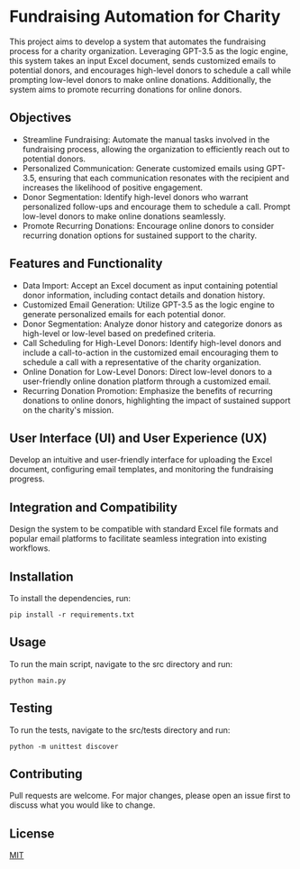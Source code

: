 # Fundraising Automation for Charity

This project aims to develop a system that automates the fundraising process for a charity organization. Leveraging GPT-3.5 as the logic engine, this system takes an input Excel document, sends customized emails to potential donors, and encourages high-level donors to schedule a call while prompting low-level donors to make online donations. Additionally, the system aims to promote recurring donations for online donors.

## Objectives

- Streamline Fundraising: Automate the manual tasks involved in the fundraising process, allowing the organization to efficiently reach out to potential donors.
- Personalized Communication: Generate customized emails using GPT-3.5, ensuring that each communication resonates with the recipient and increases the likelihood of positive engagement.
- Donor Segmentation: Identify high-level donors who warrant personalized follow-ups and encourage them to schedule a call. Prompt low-level donors to make online donations seamlessly.
- Promote Recurring Donations: Encourage online donors to consider recurring donation options for sustained support to the charity.

## Features and Functionality

- Data Import: Accept an Excel document as input containing potential donor information, including contact details and donation history.
- Customized Email Generation: Utilize GPT-3.5 as the logic engine to generate personalized emails for each potential donor.
- Donor Segmentation: Analyze donor history and categorize donors as high-level or low-level based on predefined criteria.
- Call Scheduling for High-Level Donors: Identify high-level donors and include a call-to-action in the customized email encouraging them to schedule a call with a representative of the charity organization.
- Online Donation for Low-Level Donors: Direct low-level donors to a user-friendly online donation platform through a customized email.
- Recurring Donation Promotion: Emphasize the benefits of recurring donations to online donors, highlighting the impact of sustained support on the charity's mission.

## User Interface (UI) and User Experience (UX)

Develop an intuitive and user-friendly interface for uploading the Excel document, configuring email templates, and monitoring the fundraising progress.

## Integration and Compatibility

Design the system to be compatible with standard Excel file formats and popular email platforms to facilitate seamless integration into existing workflows.

## Installation

To install the dependencies, run:

```
pip install -r requirements.txt
```

## Usage

To run the main script, navigate to the src directory and run:

```
python main.py
```

## Testing

To run the tests, navigate to the src/tests directory and run:

```
python -m unittest discover
```

## Contributing

Pull requests are welcome. For major changes, please open an issue first to discuss what you would like to change.

## License

[MIT](https://choosealicense.com/licenses/mit/)